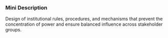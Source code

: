 ### Mini Description

Design of institutional rules, procedures, and mechanisms that prevent the concentration of power and ensure balanced influence across stakeholder groups.
